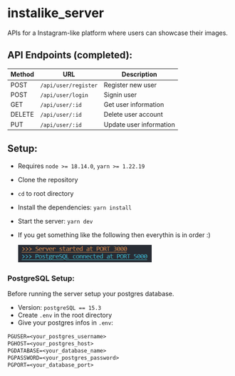 # instalike_server

APIs for a Instagram-like platform where users can showcase their images.

## API Endpoints (completed):

| Method | URL                  | Description             |
| ------ | -------------------- | ----------------------- |
| POST   | `/api/user/register` | Register new user       |
| POST   | `/api/user/login`    | Signin user             |
| GET    | `/api/user/:id`      | Get user information    |
| DELETE | `/api/user/:id`      | Delete user account     |
| PUT    | `/api/user/:id`      | Update user information |

## Setup:

- Requires `node >= 18.14.0`, `yarn >= 1.22.19`
- Clone the repository
- `cd` to root directory
- Install the dependencies: `yarn install`
- Start the server: `yarn dev`
- If you get something like the following then everythin is in order :)

  <img alt="output" src="./extras/Screenshot%202023-06-28%20013927.png" width="300">

### PostgreSQL Setup:

Before running the server setup your postgres database.

- Version: `postgreSQL == 15.3`
- Create `.env` in the root directory
- Give your postgres infos in `.env`:

```
PGUSER=<your_postgres_username>
PGHOST=<your_postgres_host>
PGDATABASE=<your_database_name>
PGPASSWORD=<your_postgres_password>
PGPORT=<your_database_port>
```
